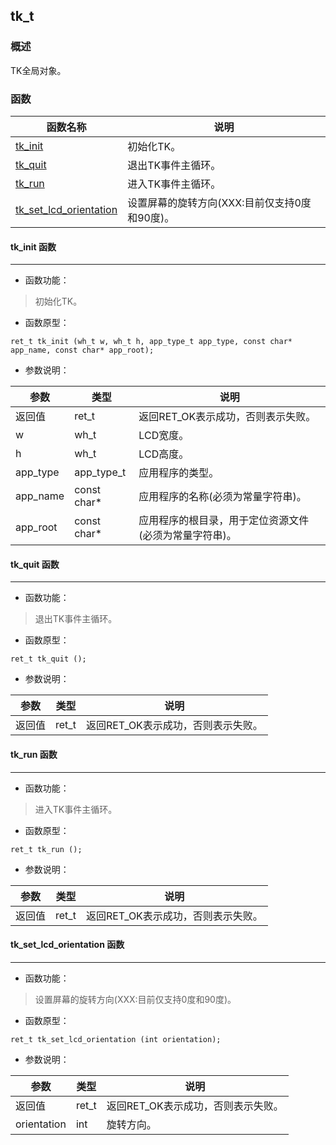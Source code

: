 ## tk\_t
### 概述
 TK全局对象。

### 函数
<p id="tk_t_methods">

| 函数名称 | 说明 | 
| -------- | ------------ | 
| <a href="#tk_t_tk_init">tk\_init</a> | 初始化TK。 |
| <a href="#tk_t_tk_quit">tk\_quit</a> | 退出TK事件主循环。 |
| <a href="#tk_t_tk_run">tk\_run</a> | 进入TK事件主循环。 |
| <a href="#tk_t_tk_set_lcd_orientation">tk\_set\_lcd\_orientation</a> | 设置屏幕的旋转方向(XXX:目前仅支持0度和90度)。 |
#### tk\_init 函数
-----------------------

* 函数功能：

> <p id="tk_t_tk_init"> 初始化TK。




* 函数原型：

```
ret_t tk_init (wh_t w, wh_t h, app_type_t app_type, const char* app_name, const char* app_root);
```

* 参数说明：

| 参数 | 类型 | 说明 |
| -------- | ----- | --------- |
| 返回值 | ret\_t | 返回RET\_OK表示成功，否则表示失败。 |
| w | wh\_t | LCD宽度。 |
| h | wh\_t | LCD高度。 |
| app\_type | app\_type\_t | 应用程序的类型。 |
| app\_name | const char* | 应用程序的名称(必须为常量字符串)。 |
| app\_root | const char* | 应用程序的根目录，用于定位资源文件(必须为常量字符串)。 |
#### tk\_quit 函数
-----------------------

* 函数功能：

> <p id="tk_t_tk_quit"> 退出TK事件主循环。




* 函数原型：

```
ret_t tk_quit ();
```

* 参数说明：

| 参数 | 类型 | 说明 |
| -------- | ----- | --------- |
| 返回值 | ret\_t | 返回RET\_OK表示成功，否则表示失败。 |
#### tk\_run 函数
-----------------------

* 函数功能：

> <p id="tk_t_tk_run"> 进入TK事件主循环。




* 函数原型：

```
ret_t tk_run ();
```

* 参数说明：

| 参数 | 类型 | 说明 |
| -------- | ----- | --------- |
| 返回值 | ret\_t | 返回RET\_OK表示成功，否则表示失败。 |
#### tk\_set\_lcd\_orientation 函数
-----------------------

* 函数功能：

> <p id="tk_t_tk_set_lcd_orientation"> 设置屏幕的旋转方向(XXX:目前仅支持0度和90度)。




* 函数原型：

```
ret_t tk_set_lcd_orientation (int orientation);
```

* 参数说明：

| 参数 | 类型 | 说明 |
| -------- | ----- | --------- |
| 返回值 | ret\_t | 返回RET\_OK表示成功，否则表示失败。 |
| orientation | int | 旋转方向。 |
